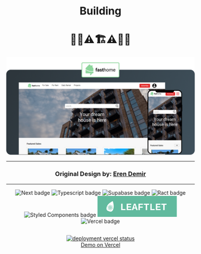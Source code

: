 <div align="center" size="20px">
  <h1>Building</h1>
  <h1>🚧🚧⚠🏗⚠🚧🚧</h1>
</div>

<div align="center">
  <img src="https://github.com/fernandohos/fasthome/blob/main/.github/fasthome-banner.png" alt="fasthome banner" />
</div>

  ***

<h3 align="center">Original Design by: <a href="https://www.figma.com/@erendmrv">Eren Demir</a></h3>

  ***

<div display="flex" align="center">
  
  <img src="https://img.shields.io/badge/Next-black?style=for-the-badge&logo=next.js&logoColor=white" alt="Next badge" />
  
  <img src="https://img.shields.io/badge/typescript-%23007ACC.svg?style=for-the-badge&logo=typescript&logoColor=white" alt="Typescript badge" />

  <img src="https://img.shields.io/badge/Supabase-3ECF8E?style=for-the-badge&logo=supabase&logoColor=white" alt="Supabase badge" />

  <img src="https://img.shields.io/badge/react-%2320232a.svg?style=for-the-badge&logo=react&logoColor=%2361DAFB" alt="Ract badge" />

  <img src="https://img.shields.io/badge/styled--components-DB7093?style=for-the-badge&logo=styled-components&logoColor=white" alt="Styled Components badge" />
  
  <img src="https://github.com/fernandohos/fasthome/blob/main/.github/leaflet-badge.svg" alt="Leaflet badge" />
  
  <img src="https://img.shields.io/badge/vercel-%23000000.svg?style=for-the-badge&logo=vercel&logoColor=white" alt="Vercel badge" />

  ##
  <a href="https://fasthome.vercel.app">
    <img src="https://therealsujitk-vercel-badge.vercel.app/?app=fasthome&style=for-the-badge" alt="deployment vercel status" />
    <br />
    Demo on Vercel
  </a>
  
</div>
